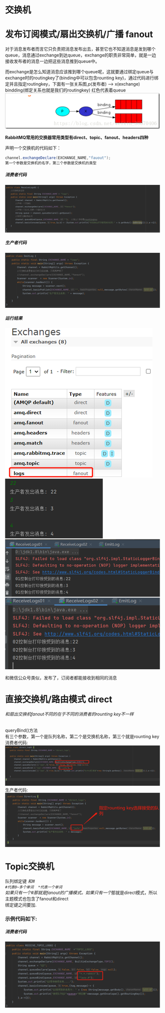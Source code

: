 # 交换机



# 发布订阅模式/扇出交换机/广播  fanout
对于消息发布者而言它只负责把消息发布出去，甚至它也不知道消息是发到哪个queue，消息通过exchange到达queue，exchange的职责非常简单，就是一边接收发布者的消息一边把这些消息推到queue中。     

而exchange是怎么知道消息应该推到哪个queue呢，这就要通过绑定queue与exchange时的routingkey了(binding中可以包含rounting key)，通过代码进行绑定并且指定routingkey，下面有一张关系图,p(发布者) —> x(exchange) bindding(绑定关系也就是我们的routingkey) 红色代表着queue     
![img_51.png](img_51.png)    

**RabbitMQ常用的交换器常用类型有direct、topic、fanout、headers四种**     

声明一个交换机的代码如下：  
```java
channel.exchangeDeclare(EXCHANGE_NAME,"fauout");
第一个参数是交换机的名字，第二个参数是交换机的类型  
```


##### 消费者代码
![img_50.png](img_50.png)    
##### 生产者代码
![img_53.png](img_53.png)      
##### 运行结果
![img_52.png](img_52.png)  
![img_56.png](img_56.png)  
![img_54.png](img_54.png)  
![img_55.png](img_55.png)  

和微信公众号类似，发布了，订阅者都能接收到相同的消息  


# 直接交换机/路由模式  direct
###### 和扇出交换机fanout不同的在于不同的消费者的rounting key不一样

queryBind()方法   
有三个参数，第一个是队列名称，第二个是交换机名称，第三个就是rounting key    
消费者代码:    
![img_59.png](img_59.png)   
生产者代码:     
![img_57.png](img_57.png)      


# Topic交换机  
队列绑定键 *和#     
``#代表0~多个单词  *代表一个单词``      
如果只有一个#那就是fanout的广播模式。如果只有一个*那就是direct模式，所以主题模式也包含了fanout和direct    
绑定键之间要加.       

### 示例代码如下:
##### 消费者代码
![img_60.png](img_60.png)    





































